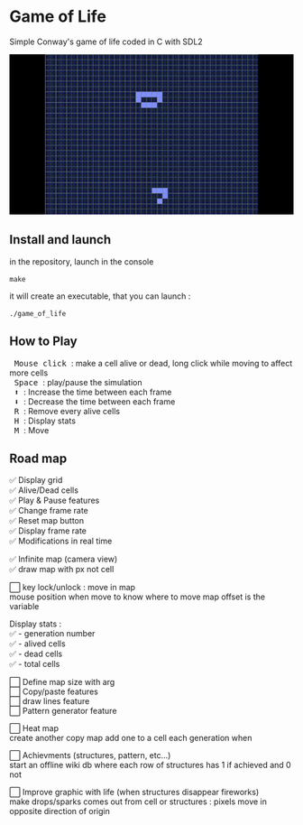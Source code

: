 # Game of Life

Simple Conway's game of life coded in C with SDL2

![til](./preview.gif)

## Install and launch

in the repository, launch in the console
```
make
```
it will create an executable, that you can launch :
```
./game_of_life
```

## How to Play

<kbd> Mouse click </kbd> : make a cell alive or dead, long click while moving to affect more cells <br>
<kbd> Space </kbd> : play/pause the simulation <br>
<kbd> ⬆ </kbd> : Increase the time between each frame <br>
<kbd> ⬇ </kbd> : Decrease the time between each frame <br>
<kbd> R </kbd> : Remove every alive cells <br>
<kbd> H </kbd> : Display stats <br>
<kbd> M </kbd> : Move <br>

## Road map

✅ Display grid <br>
✅ Alive/Dead cells <br>
✅ Play & Pause features <br>
✅ Change frame rate <br>
✅ Reset map button <br>
✅ Display frame rate <br>
✅ Modifications in real time <br>

✅ Infinite map (camera view) <br>
✅ draw map with px not cell <br>

⬜ key lock/unlock : move in map <br>
	mouse position when move to know where to move map
	offset is the variable

Display stats :<br>
✅	- generation number <br>
✅	- alived cells <br>
✅	- dead cells <br>
✅	- total cells <br>

⬜ Define map size with arg <br>
⬜ Copy/paste features <br>
⬜ draw lines feature <br>
⬜ Pattern generator feature <br>

⬜ Heat map <br>
	create another copy map
	add one to a cell each generation when

⬜ Achievments (structures, pattern, etc...) <br>
	start an offline wiki db where each row of structures has 1 if achieved and 0 not

⬜ Improve graphic with life (when structures disappear fireworks) <br>
	make drops/sparks comes out from cell or structures : pixels move in opposite direction of origin

